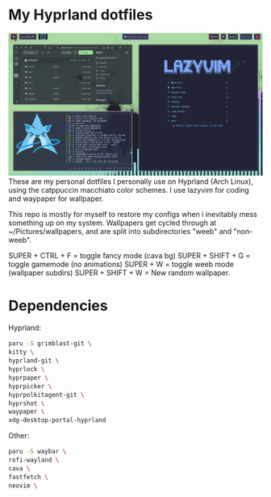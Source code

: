 # My Hyprland dotfiles
![Hyprland screenshot](https://github.com/RafaelJust/Hyprland-dotfiles/blob/master/assets/screenshot.png?raw=true)
These are my personal dotfiles I personally use on Hyprland (Arch Linux), using the catppuccin macchiato color schemes.
I use lazyvim for coding and waypaper for wallpaper.

This repo is mostly for myself to restore my configs when i inevitably mess something up on my system.
Wallpapers get cycled through at ~/Pictures/wallpapers, and are split into subdirectories "weeb" and "non-weeb".

SUPER + CTRL + F = toggle fancy mode (cava bg)
SUPER + SHIFT + G = toggle gamemode (no animations)
SUPER + W = toggle weeb mode (wallpaper subdirs)
SUPER + SHIFT + W = New random wallpaper.

# Dependencies
Hyprland:
```sh
paru -S grimblast-git \
kitty \
hyprland-git \
hyprlock \
hyprpaper \
hyprpicker \
hyprpolkitagent-git \
hyprshot \
waypaper \
xdg-desktop-portal-hyprland
```
Other: 
```sh
paru -S waybar \
rofi-wayland \
cava \
fastfetch \
neovim \
```
